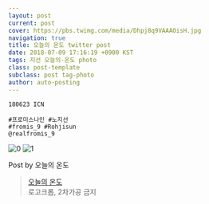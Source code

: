 ```yaml
---
layout: post
current: post
cover: https://pbs.twimg.com/media/Dhpj8q9VAAAOisH.jpg
navigation: true
title: 오늘의 온도 twitter post
date: 2018-07-09 17:16:19 +0900 KST
tags: 지선 오늘의-온도 photo
class: post-template
subclass: post tag-photo
author: auto-posting
---
```


```  
180623 ICN  
  
#프로미스나인 #노지선  
#fromis_9 #Rohjisun  
@realfromis_9  

```

![0](https://pbs.twimg.com/media/Dhpj7wdUEAAiGp1.jpg)
![1](https://pbs.twimg.com/media/Dhpj8q9VAAAOisH.jpg)


Post by 오늘의 온도

> [오늘의 온도](https://twitter.com/Temperature_98)  
  로고크롭, 2차가공 금지
